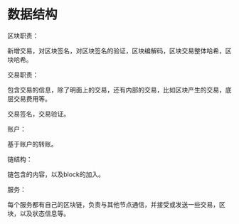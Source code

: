 # 数据结构

区块职责：

新增交易，对区块签名，对区块签名的验证，区块编解码，区块交易整体哈希，区块哈希。

交易职责：

包含交易的信息，除了明面上的交易，还有内部的交易，比如区块产生的交易，底层交易费用等。

交易签名，交易验证。

账户：

基于账户的转账。

链结构：

链包含的内容，以及block的加入。

服务：

每个服务都有自己的区块链，负责与其他节点通信，并接受或发送一些交易，区块，以及状态信息等。